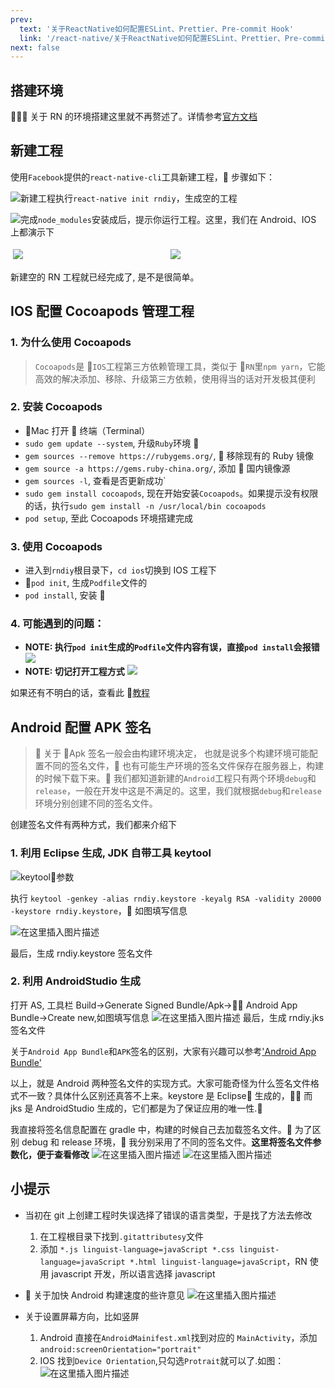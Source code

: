 ```yaml
---
prev: 
  text: '关于ReactNative如何配置ESLint、Prettier、Pre-commit Hook'
  link: '/react-native/关于ReactNative如何配置ESLint、Prettier、Pre-commit Hook/index'
next: false
---
```

## 搭建环境

 关于 RN 的环境搭建这里就不再赘述了。详情参考[官方文档](https://reactnative.dev/docs/getting-started)

## 新建工程

使用`Facebook`提供的`react-native-cli`工具新建工程， 步骤如下：

![新建工程](93db238bd94930c2a4f9357a0b6b1a46.jpeg)执行`react-native init rndiy`，生成空的工程

![完成](11a715157fed65b75819c4081d4d5e5d.jpeg)`node_modules`安装成后，提示你运行工程。这里，我们在 Android、IOS 上都演示下

<div style="display: flex; align-items: self-end; width: 100%;">
    <img src="./4d5ad5f799018e37b156ec0f26e7bc20.jpeg" style="flex: 1; max-width: 50%; height: auto; object-fit: contain; margin: 4px;"/>
    <img src="./9aebd941d4dd2c6357f5e078d4c4df42.jpeg" style="flex: 1; max-width: 50%; height: auto; object-fit: contain; margin: 4px;"/>
</div>

新建空的 RN 工程就已经完成了, 是不是很简单。

## IOS 配置 Cocoapods 管理工程

### 1. 为什么使用 Cocoapods

> `Cocoapods`是 `IOS`工程第三方依赖管理工具，类似于 `RN`里`npm yarn`，它能高效的解决添加、移除、升级第三方依赖，使用得当的话对开发极其便利

### 2. 安装 Cocoapods

- Mac 打开  终端（Terminal）
- `sudo gem update --system`, 升级`Ruby`环境 
- `gem sources --remove https://rubygems.org/`,  移除现有的 Ruby 镜像
- `gem source -a https://gems.ruby-china.org/`, 添加  国内镜像源
- `gem sources -l`, 查看是否更新成功`
- `sudo gem install cocoapods`, 现在开始安装`Cocoapods`。如果提示没有权限的话，执行`sudo gem install -n /usr/local/bin cocoapods`
- `pod setup`, 至此 Cocoapods 环境搭建完成

### 3. 使用 Cocoapods

- 进入到`rndiy`根目录下，`cd ios`切换到 IOS 工程下
- `pod init`, 生成`Podfile`文件的
- `pod install`, 安装 

### 4. 可能遇到的问题：

- **NOTE: 执行`pod init`生成的`Podfile`文件内容有误，直接`pod install`会报错**
  ![](9e16cc65e55dbded0293939bc14810b8.png)
- **NOTE: 切记打开工程方式**
  ![](d64eaf50743cfd3162e9cd6f2d0a7a20.jpeg)

如果还有不明白的话，查看此 [教程](https://www.jianshu.com/p/0ba9edf8428d)

## Android 配置 APK 签名

>  关于 Apk 签名一般会由构建环境决定， 也就是说多个构建环境可能配置不同的签名文件， 也有可能生产环境的签名文件保存在服务器上，构建的时候下载下来。 我们都知道新建的`Android`工程只有两个环境`debug`和`release`，一般在开发中这是不满足的。这里，我们就根据`debug`和`release`环境分别创建不同的签名文件。

创建签名文件有两种方式，我们都来介绍下

### 1. 利用 Eclipse 生成, JDK 自带工具 keytool

![keytool参数](17bf99e9efb4001d92269ae165035f1d.png)

执行 `keytool -genkey -alias rndiy.keystore -keyalg RSA -validity 20000 -keystore rndiy.keystore`， 如图填写信息

![在这里插入图片描述](236084dffb619dacb3a7273384c6072a.png)

最后，生成 rndiy.keystore 签名文件

### 2. 利用 AndroidStudio 生成

打开 AS, 工具栏 Build->Generate Signed Bundle/Apk-> Android App Bundle->Create new,如图填写信息
![在这里插入图片描述](d6dc3ffee4c9d072d5d46352c5657d8c.png)
最后，生成 rndiy.jks 签名文件

关于`Android App Bundle`和`APK`签名的区别，大家有兴趣可以参考['Android App Bundle'](https://www.jianshu.com/p/3754d4e7f4e5)

以上，就是 Android 两种签名文件的实现方式。大家可能奇怪为什么签名文件格式不一致？具体什么区别还真答不上来。keystore 是 Eclipse 生成的， 而 jks 是 AndroidStudio 生成的，它们都是为了保证应用的唯一性.

我直接将签名信息配置在 gradle 中，构建的时候自己去加载签名文件。 为了区别 debug 和 release 环境， 我分别采用了不同的签名文件。**这里将签名文件参数化，便于查看修改**
![在这里插入图片描述](71b0a794680672f36a103ba4248165d6.png)
![在这里插入图片描述](d9425063a73ad8f71afae8a6e5770ae9.png)

## 小提示

- 当初在 git 上创建工程时失误选择了错误的语言类型，于是找了方法去修改

  1. 在工程根目录下找到`.gitattributesy`文件
  2. 添加 `*.js linguist-language=javaScript *.css linguist-language=javaScript *.html linguist-language=javaScript`，RN 使用 javascript 开发，所以语言选择 javascript

-  关于加快 Android 构建速度的些许意见
  ![在这里插入图片描述](0e33a786beb0e290aa348d5ab405df06.jpeg)

- 关于设置屏幕方向，比如竖屏
  1. Android 直接在`AndroidMainifest.xml`找到对应的 `MainActivity`，添加`android:screenOrientation="portrait"`
  2. IOS 找到`Device Orientation`,只勾选`Protrait`就可以了.如图：
     ![在这里插入图片描述](1cd656141d8596a38df8b8c78f78a9b1.jpeg)
